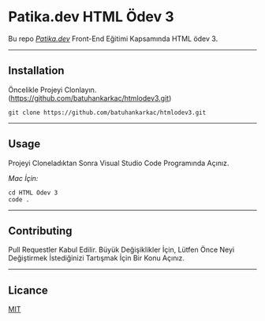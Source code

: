 # Patika.dev HTML Ödev 3

Bu repo *[Patika.dev](https://www.patika.dev/)* Front-End Eğitimi Kapsamında HTML ödev 3.
***

## Installation

Öncelikle Projeyi Clonlayın. (https://github.com/batuhankarkac/htmlodev3.git)

```
git clone https://github.com/batuhankarkac/htmlodev3.git
```

***

## Usage

Projeyi Cloneladıktan Sonra Visual Studio Code Programında Açınız.

*Mac İçin:*

```
cd HTML Ödev 3
code .
```

***

## Contributing

Pull Requestler Kabul Edilir. Büyük Değişiklikler İçin, Lütfen Önce Neyi Değiştirmek İstediğinizi Tartışmak İçin Bir Konu Açınız.

***

## Licance

[MIT](https://choosealicense.com/licenses/mit/)
